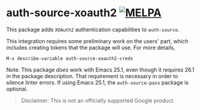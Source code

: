# auth-source-xoauth2 [![MELPA](http://melpa.org/packages/auth-source-xoauth2-badge.svg)](http://melpa.org/#/auth-source-xoauth2)


This package adds `XOAuth2` authentication capabilities to `auth-source`.

This integration requires some preliminary work on the users' part, which
includes creating tokens that the package will use. For more details,

```
M-x describe-variable auth-source-xoauth2-creds
```

Note: This package _does_ work with Emacs 25.1, even though it requires 26.1 in
the package description. That requirement is necessary in order to silence
linter errors. If using Emacs 25.1, the `auth-source-pass` package is optional.

> Disclaimer: This is not an officially supported Google product.
